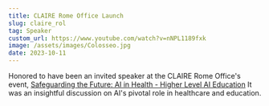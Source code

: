 ```yaml
---
title: CLAIRE Rome Office Launch
slug: claire_rol
tag: Speaker
custom_url: https://www.youtube.com/watch?v=nNPL1189fxk
image: /assets/images/Colosseo.jpg
date: 2023-10-11
---
```


Honored to have been an invited speaker at the CLAIRE Rome Office's event, [Safeguarding the Future: AI in Health - Higher Level AI Education](https://www.youtube.com/watch?v=nNPL1189fxk) It was an insightful discussion on AI's pivotal role in healthcare and education. 